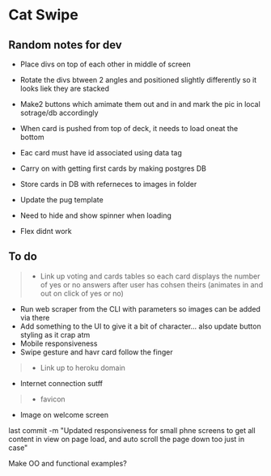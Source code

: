 # Cat Swipe

## Random notes for dev

* Place divs on top of each other in middle of screen
* Rotate the divs btween 2 angles and positioned slightly differently so it looks liek they are stacked
* Make2 buttons which amimate them out and in and mark the pic in local sotrage/db accordingly
* When card is pushed from top of deck, it needs to load oneat the bottom
* Eac card must have id associated using data tag

* Carry on with getting first cards by making postgres DB
* Store cards in DB with referneces to images in folder
* Update the pug template


* Need to hide and show spinner when loading
* Flex didnt work

## To do

> * Link up voting and cards tables so each card displays the number of yes or no answers after user has cohsen theirs (animates in and out on click of yes or no)
* Run web scraper from the CLI with parameters so images can be added via there
* Add something to the UI to give it a bit of character... also update button styling as it crap atm
* Mobile responsiveness
* Swipe gesture and havr card follow the finger
> * Link up to heroku domain
* Internet connection sutff
> * favicon
* Image on welcome screen


last commit -m "Updated responsiveness for small phne screens to get all content in view on page load, and auto scroll the page down too just in case"

Make OO and functional examples?
